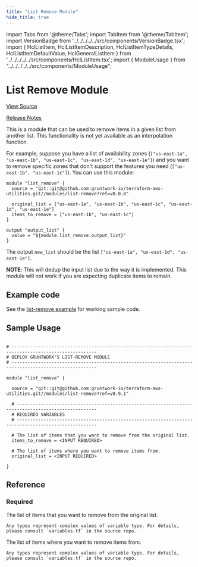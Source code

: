 ```yaml
---
title: "List Remove Module"
hide_title: true
---
```


import Tabs from '@theme/Tabs';
import TabItem from '@theme/TabItem';
import VersionBadge from '../../../../../src/components/VersionBadge.tsx';
import { HclListItem, HclListItemDescription, HclListItemTypeDetails, HclListItemDefaultValue, HclGeneralListItem } from '../../../../../src/components/HclListItem.tsx';
import { ModuleUsage } from "../../../../../src/components/ModuleUsage";

<VersionBadge repoTitle="Terraform Utility Modules" version="0.9.1" lastModifiedVersion="0.7.0"/>

# List Remove Module

<a href="https://github.com/gruntwork-io/terraform-aws-utilities/tree/main/modules/list-remove" className="link-button" title="View the source code for this module in GitHub.">View Source</a>

<a href="https://github.com/gruntwork-io/terraform-aws-utilities/releases/tag/v0.7.0" className="link-button" title="Release notes for only versions which impacted this module.">Release Notes</a>

This is a module that can be used to remove items in a given list from another list. This functionality is not yet
available as an interpolation function.

For example, suppose you have a list of availability zones (`["us-east-1a", "us-east-1b", "us-east-1c", "us-east-1d",
"us-east-1e"]`) and you want to remove specific zones that don't support the features you need (`["us-east-1b",
"us-east-1c"]`). You can use this module:

```hcl
module "list_remove" {
  source = "git::git@github.com:gruntwork-io/terraform-aws-utilities.git//modules/list-remove?ref=v0.0.8"

  original_list = ["us-east-1a", "us-east-1b", "us-east-1c", "us-east-1d", "us-east-1e"]
  items_to_remove = ["us-east-1b", "us-east-1c"]
}

output "output_list" {
  value = "${module.list_remove.output_list}"
}
```

The output `new_list` should be the list `["us-east-1a", "us-east-1d", "us-east-1e"]`.

**NOTE**: This will dedup the input list due to the way it is implemented. This module will not work if you are expecting duplicate items to remain.

## Example code

See the [list-remove example](https://github.com/gruntwork-io/terraform-aws-utilities/tree/main/examples/list-remove) for working sample code.

## Sample Usage

<ModuleUsage>

```hcl title="main.tf"

# ------------------------------------------------------------------------------------------------------
# DEPLOY GRUNTWORK'S LIST-REMOVE MODULE
# ------------------------------------------------------------------------------------------------------

module "list_remove" {

  source = "git::git@github.com:gruntwork-io/terraform-aws-utilities.git//modules/list-remove?ref=v0.9.1"

  # ----------------------------------------------------------------------------------------------------
  # REQUIRED VARIABLES
  # ----------------------------------------------------------------------------------------------------

  # The list of items that you want to remove from the original list.
  items_to_remove = <INPUT REQUIRED>

  # The list of items where you want to remove items from.
  original_list = <INPUT REQUIRED>

}

```

</ModuleUsage>




## Reference

<Tabs>
<TabItem value="inputs" label="Inputs" default>

### Required

<HclListItem name="items_to_remove" requirement="required" type="list(any)">
<HclListItemDescription>

The list of items that you want to remove from the original list.

</HclListItemDescription>
<HclListItemTypeDetails>

```hcl
Any types represent complex values of variable type. For details, please consult `variables.tf` in the source repo.
```

</HclListItemTypeDetails>
</HclListItem>

<HclListItem name="original_list" requirement="required" type="list(any)">
<HclListItemDescription>

The list of items where you want to remove items from.

</HclListItemDescription>
<HclListItemTypeDetails>

```hcl
Any types represent complex values of variable type. For details, please consult `variables.tf` in the source repo.
```

</HclListItemTypeDetails>
</HclListItem>

</TabItem>
<TabItem value="outputs" label="Outputs">

<HclListItem name="output_list">
</HclListItem>

</TabItem>
</Tabs>


<!-- ##DOCS-SOURCER-START
{
  "originalSources": [
    "https://github.com/gruntwork-io/terraform-aws-utilities/tree/main/modules/list-remove/readme.md",
    "https://github.com/gruntwork-io/terraform-aws-utilities/tree/main/modules/list-remove/variables.tf",
    "https://github.com/gruntwork-io/terraform-aws-utilities/tree/main/modules/list-remove/outputs.tf"
  ],
  "sourcePlugin": "module-catalog-api",
  "hash": "fe9cb556bdfa2d05299056f3f200a3b1"
}
##DOCS-SOURCER-END -->
